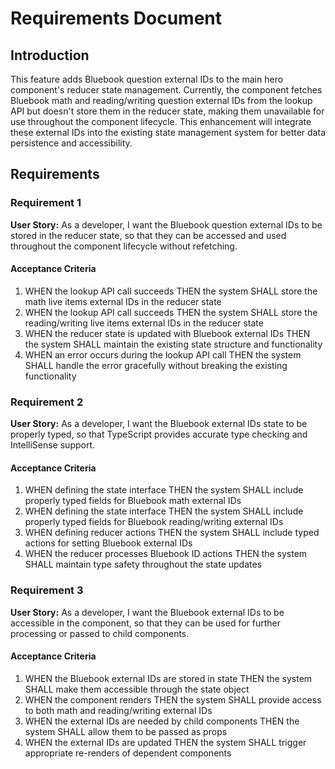 # Requirements Document

## Introduction

This feature adds Bluebook question external IDs to the main hero component's reducer state management. Currently, the component fetches Bluebook math and reading/writing question external IDs from the lookup API but doesn't store them in the reducer state, making them unavailable for use throughout the component lifecycle. This enhancement will integrate these external IDs into the existing state management system for better data persistence and accessibility.

## Requirements

### Requirement 1

**User Story:** As a developer, I want the Bluebook question external IDs to be stored in the reducer state, so that they can be accessed and used throughout the component lifecycle without refetching.

#### Acceptance Criteria

1. WHEN the lookup API call succeeds THEN the system SHALL store the math live items external IDs in the reducer state
2. WHEN the lookup API call succeeds THEN the system SHALL store the reading/writing live items external IDs in the reducer state
3. WHEN the reducer state is updated with Bluebook external IDs THEN the system SHALL maintain the existing state structure and functionality
4. WHEN an error occurs during the lookup API call THEN the system SHALL handle the error gracefully without breaking the existing functionality

### Requirement 2

**User Story:** As a developer, I want the Bluebook external IDs state to be properly typed, so that TypeScript provides accurate type checking and IntelliSense support.

#### Acceptance Criteria

1. WHEN defining the state interface THEN the system SHALL include properly typed fields for Bluebook math external IDs
2. WHEN defining the state interface THEN the system SHALL include properly typed fields for Bluebook reading/writing external IDs
3. WHEN defining reducer actions THEN the system SHALL include typed actions for setting Bluebook external IDs
4. WHEN the reducer processes Bluebook ID actions THEN the system SHALL maintain type safety throughout the state updates

### Requirement 3

**User Story:** As a developer, I want the Bluebook external IDs to be accessible in the component, so that they can be used for further processing or passed to child components.

#### Acceptance Criteria

1. WHEN the Bluebook external IDs are stored in state THEN the system SHALL make them accessible through the state object
2. WHEN the component renders THEN the system SHALL provide access to both math and reading/writing external IDs
3. WHEN the external IDs are needed by child components THEN the system SHALL allow them to be passed as props
4. WHEN the external IDs are updated THEN the system SHALL trigger appropriate re-renders of dependent components
